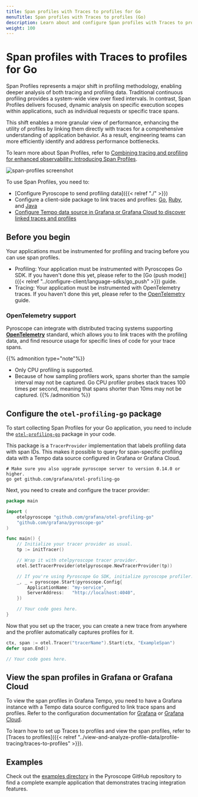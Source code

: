 ```yaml
---
title: Span profiles with Traces to profiles for Go
menuTitle: Span profiles with Traces to profiles (Go)
description: Learn about and configure Span profiles with Traces to profiles in Grafana for the Go language.
weight: 100
---
```


# Span profiles with Traces to profiles for Go

Span Profiles represents a major shift in profiling methodology, enabling deeper analysis of both tracing and profiling data.
Traditional continuous profiling provides a system-wide view over fixed intervals.
In contrast, Span Profiles delivers focused, dynamic analysis on specific execution scopes within applications, such as individual requests or specific trace spans.

This shift enables a more granular view of performance, enhancing the utility of profiles by linking them directly with traces for a comprehensive understanding of application behavior. As a result, engineering teams can more efficiently identify and address performance bottlenecks.

To learn more about Span Profiles, refer to [Combining tracing and profiling for enhanced observability: Introducing Span Profiles](/blog/2024/02/06/combining-tracing-and-profiling-for-enhanced-observability-introducing-span-profiles/).

![span-profiles screenshot](https://grafana.com/static/img/docs/tempo/profiles/tempo-profiles-Span-link-profile-data-source.png)

To use Span Profiles, you need to:

* [Configure Pyroscope to send profiling data]({{< relref "./" >}})
* Configure a client-side package to link traces and profiles: [Go](https://github.com/grafana/otel-profiling-go), [Ruby](https://github.com/grafana/otel-profiling-ruby), and [Java](https://github.com/grafana/otel-profiling-java)
* [Configure Tempo data source in Grafana or Grafana Cloud to discover linked traces and profiles](/grafana-cloud/connect-externally-hosted/data-sources/tempo/configure-tempo-data-source/)

## Before you begin

Your applications must be instrumented for profiling and tracing before you can use span profiles.

* Profiling: Your application must be instrumented with Pyroscopes Go SDK. If you haven't done this yet, please refer to the [Go (push mode)]({{< relref "../configure-client/language-sdks/go_push" >}}) guide.
* Tracing: Your application must be instrumented with OpenTelemetry traces. If you haven't done this yet, please refer to the [OpenTelemetry](https://opentelemetry.io/docs/go/getting-started/) guide.

### OpenTelemetry support

Pyroscope can integrate with distributed tracing systems supporting [**OpenTelemetry**](https://opentelemetry.io/docs/instrumentation/go/getting-started/) standard, which allows you to
link traces with the profiling data, and find resource usage for specific lines of code for your trace spans.

{{% admonition type="note"%}}
 * Only CPU profiling is supported.
 * Because of how sampling profilers work, spans shorter than the sample interval may not be captured. Go CPU profiler probes stack traces 100 times per second, meaning that spans shorter than 10ms may not be captured.
{{% /admonition %}}

## Configure the `otel-profiling-go` package

To start collecting Span Profiles for your Go application, you need to include the [`otel-profiling-go`](https://github.com/pyroscope-io/otel-profiling-go) package in your code.

This package is a `TracerProvider` implementation that labels profiling data with span IDs. This makes it possible to query for span-specific profiling data with a Tempo data source configured in Grafana or Grafana Cloud.

```shell
# Make sure you also upgrade pyroscope server to version 0.14.0 or higher.
go get github.com/grafana/otel-profiling-go
```

Next, you need to create and configure the tracer provider:

```go
package main

import (
	otelpyroscope "github.com/grafana/otel-profiling-go"
	"github.com/grafana/pyroscope-go"
)

func main() {
	// Initialize your tracer provider as usual.
	tp := initTracer()

	// Wrap it with otelpyroscope tracer provider.
	otel.SetTracerProvider(otelpyroscope.NewTracerProvider(tp))

	// If you're using Pyroscope Go SDK, initialize pyroscope profiler.
	_, _ = pyroscope.Start(pyroscope.Config{
		ApplicationName: "my-service",
		ServerAddress:   "http://localhost:4040",
	})

	// Your code goes here.
}
```

Now that you set up the tracer, you can create a new trace from anywhere and the profiler automatically captures profiles for it.
```go
ctx, span := otel.Tracer("tracerName").Start(ctx, "ExampleSpan")
defer span.End()

// Your code goes here.
```

## View the span profiles in Grafana or Grafana Cloud

To view the span profiles in Grafana Tempo, you need to have a Grafana instance with a Tempo data source configured to link trace spans and profiles.
Refer to the configuration documentation for [Grafana](/docs/grafana/<GRAFANA_VERSION>/datasources/tempo/configure-tempo-data-source) or [Grafana Cloud](/docs/grafana-cloud/connect-externally-hosted/data-sources/tempo/configure-tempo-data-source).

To learn how to set up Traces to profiles and view the span profiles, refer to [Traces to profiles]({{< relref "../view-and-analyze-profile-data/profile-tracing/traces-to-profiles" >}}).


## Examples

Check out the [examples directory](https://github.com/grafana/pyroscope/tree/main/examples/tracing/tempo) in the Pyroscope GitHub repository to
find a complete example application that demonstrates tracing integration features.

<!-- ## Using tracing exemplars manually

If you're not using open telemetry integration you can still use exemplars storage to store profiles associated with some execution context (e.g individual HTTP / GRPC request). To create exemplars you need to tag specific parts of your code with a special `profile_id` tag, for example, in golang you could do this:
```golang
pprof.Do(ctx, pprof.Labels("profile_id", "8474e98b95013e4f"), func(ctx context.Context) {
  slowRequest()
})
```

`"8474e98b95013e4f"` can be any ID that you use to identify execution contexts (individual HTTP / GRPC requests). -->